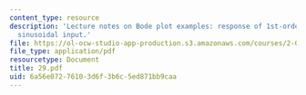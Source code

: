 ```yaml
---
content_type: resource
description: 'Lecture notes on Bode plot examples: response of 1st-order system to
  sinusoidal input.'
file: https://ol-ocw-studio-app-production.s3.amazonaws.com/courses/2-004-systems-modeling-and-control-ii-fall-2007/6a56e07276103d6f3b6c5ed871bb9caa_29.pdf
file_type: application/pdf
resourcetype: Document
title: 29.pdf
uid: 6a56e072-7610-3d6f-3b6c-5ed871bb9caa
---
```

